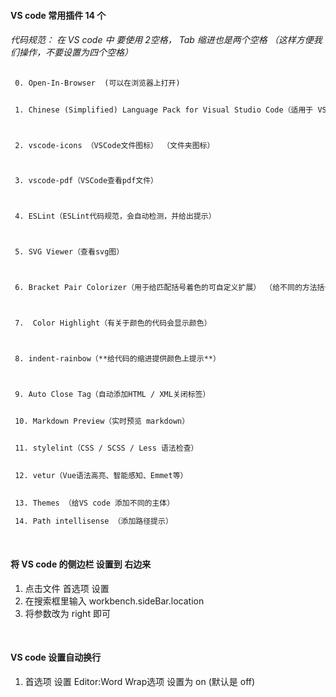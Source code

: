 #### VS code 常用插件 14 个



###### 代码规范： 在 VS code 中 要使用 2空格， Tab 缩进也是两个空格 （这样方便我们操作，不要设置为四个空格）



~~~html
 0. Open-In-Browser  (可以在浏览器上打开)


 1. Chinese (Simplified) Language Pack for Visual Studio Code（适用于 VS Code 的中文（简体）语言包）



 2. vscode-icons （VSCode文件图标） （文件夹图标）



 3. vscode-pdf（VSCode查看pdf文件）



 4. ESLint（ESLint代码规范，会自动检测，并给出提示）



 5. SVG Viewer（查看svg图）



 6. Bracket Pair Colorizer（用于给匹配括号着色的可自定义扩展） （给不同的方法括号 添加不同的颜色）



 7.  Color Highlight（有关于颜色的代码会显示颜色）



 8. indent-rainbow（**给代码的缩进提供颜色上提示**）



 9. Auto Close Tag（自动添加HTML / XML关闭标签）


 10. Markdown Preview（实时预览 markdown）

 
 11. stylelint（CSS / SCSS / Less 语法检查）

 
 12. vetur（Vue语法高亮、智能感知、Emmet等）

 
 13. Themes （给VS code 添加不同的主体）

 14. Path intellisense （添加路径提示）
~~~

<br />

#### 将 VS code 的侧边栏 设置到 右边来
1. 点击文件  首选项  设置
2. 在搜索框里输入 workbench.sideBar.location
3. 将参数改为 right 即可

<br />

####  VS code 设置自动换行
1. 首选项  设置   Editor:Word Wrap选项   设置为 on (默认是 off)